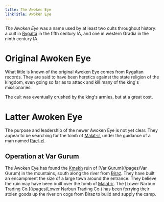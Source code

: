 ```yaml
---
title: The Awoken Eye
linkTitle: Awoken Eye
---
```


_The Awoken Eye_ was a name used by at least two cults throughout history: a
cult in [Rygalta](/pages/Rygalta) in the fifth century IA, and one in western
Gradia in the ninth century IA.

# Original Awoken Eye

What little is known of the original Awoken Eye comes from Rygaltan records.
They are said to have been heretics against the state religion of the kingdom,
even going so far as to attack and kill many of the king's missionaries.

The cult was eventually crushed by the king's armies, but at a great cost.

# Latter Awoken Eye

The purpose and leadership of the newer Awoken Eye is not yet clear. They appear
to be searching for the tomb of [Malat-ir](/pages/Malat-ir), under the guidance
of a man named [Rael-el](/pages/Rael-el).

## Operation at Var Gurum

The Awoken Eye has found the [Kmekh](/pages/Kmekh) ruin of [Var
Gurum](/pages/Var Gurum) in the mountains, south along the river from
[Biraz](/pages/Biraz). They have built an encampment the size of a large town
around the entrance. They believe the ruin may have been built over the tomb of
[Malat-ir](/pages/Malat-ir). The [Lower Narbun Trading Co.](/pages/Lower Narbun
Trading Co.) has been ferrying their stolen goods up the river on cogs from
Biraz to build and supply the camp.

